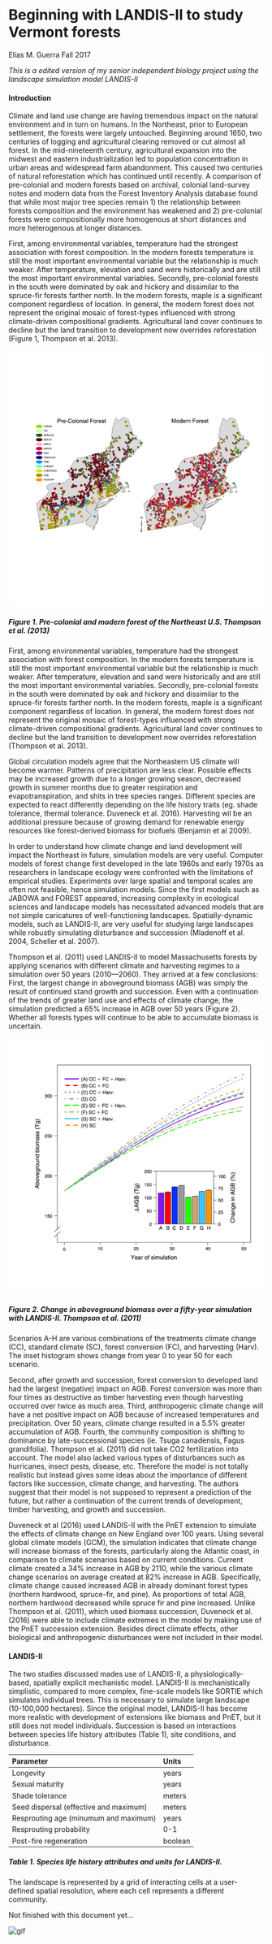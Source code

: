 Beginning with LANDIS-II to study Vermont forests
================
Elias M. Guerra
Fall 2017

*This is a edited version of my senior independent biology project using the landscape simulation model LANDIS-II*

#### Introduction

Climate and land use change are having tremendous impact on the natural environment and in turn on humans. In the Northeast, prior to European settlement, the forests were largely untouched. Beginning around 1650, two centuries of logging and agricultural clearing removed or cut almost all forest. In the mid-nineteenth century, agricultural expansion into the midwest and eastern industrialization led to population concentration in urban areas and widespread farm abandonment. This caused two centuries of natural reforestation which has continued until recently. A comparison of pre-colonial and modern forests based on archival, colonial land-survey notes and modern data from the Forest Inventory Analysis database found that while most major tree species remain 1) the relationship between forests composition and the environment has weakened and 2) pre-colonial forests were compositionally more homogenous at short distances and more heterogenous at longer distances.

First, among environmental variables, temperature had the strongest association with forest composition. In the modern forests temperature is still the most important environmental variable but the relationship is much weaker. After temperature, elevation and sand were historically and are still the most important environmental variables. Secondly, pre-colonial forests in the south were dominated by oak and hickory and dissimilar to the spruce-fir forests farther north. In the modern forests, maple is a significant component regardless of location. In general, the modern forest does not represent the original mosaic of forest-types influenced with strong climate-driven compositional gradients. Agricultural land cover continues to decline but the land transition to development now overrides reforestation (Figure 1, Thompson et al. 2013).

![](README_files/figure-markdown_github-ascii_identifiers/unnamed-chunk-1-1.png)

##### Figure 1. Pre-colonial and modern forest of the Northeast U.S. *Thompson et al. (2013)*

First, among environmental variables, temperature had the strongest association with forest composition. In the modern forests temperature is still the most important environmental variable but the relationship is much weaker. After temperature, elevation and sand were historically and are still the most important environmental variables. Secondly, pre-colonial forests in the south were dominated by oak and hickory and dissimilar to the spruce-fir forests farther north. In the modern forests, maple is a significant component regardless of location. In general, the modern forest does not represent the original mosaic of forest-types influenced with strong climate-driven compositional gradients. Agricultural land cover continues to decline but the land transition to development now overrides reforestation (Thompson et al. 2013).

Global circulation models agree that the Northeastern US climate will become warmer. Patterns of precipitation are less clear. Possible effects may be increased growth due to a longer growing season, decreased growth in summer months due to greater respiration and evapotranspiration, and shits in tree species ranges. Different species are expected to react differently depending on the life history traits (eg. shade tolerance, thermal tolerance. Duveneck et al. 2016). Harvesting wil be an additional pressure because of growing demand for renewable energy resources like forest-derived biomass for biofuels (Benjamin et al 2009).

In order to understand how climate change and land development will impact the Northeast in future, simulation models are very useful. Computer models of forest change first developed in the late 1960s and early 1970s as researchers in landscape ecology were confronted with the limitations of empirical studies. Experiments over large spatial and temporal scales are often not feasible, hence simulation models. Since the first models such as JABOWA and FOREST appeared, increasing complexity in ecological sciences and landscape models has necessitated advanced models that are not simple caricatures of well-functioning landscapes. Spatially-dynamic models, such as LANDIS-II, are very useful for studying large landscapes while robustly simulating disturbance and succession (Mladenoff et al. 2004, Scheller et al. 2007).

Thompson et al. (2011) used LANDIS-II to model Massachusetts forests by applying scenarios with different climate and harvesting regimes to a simulation over 50 years (2010—2060). They arrived at a few conclusions: First, the largest change in aboveground biomass (AGB) was simply the result of continued stand growth and succession. Even with a continuation of the trends of greater land use and effects of climate change, the simulation predicted a 65% increase in AGB over 50 years (Figure 2). Whether all forests types will continue to be able to accumulate biomass is uncertain.

![](README_files/figure-markdown_github-ascii_identifiers/unnamed-chunk-2-1.png)

##### Figure 2. Change in aboveground biomass over a fifty-year simulation with LANDIS-II. *Thompson et al. (2011)*

Scenarios A-H are various combinations of the treatments climate change (CC), standard climate (SC), forest conversion (FC), and harvesting (Harv). The inset histogram shows change from year 0 to year 50 for each scenario.

Second, after growth and succession, forest conversion to developed land had the largest (negative) impact on AGB. Forest conversion was more than four times as destructive as timber harvesting even though harvesting occurred over twice as much area. Third, anthropogenic climate change will have a net positive impact on AGB because of increased temperatures and precipitation. Over 50 years, climate change resulted in a 5.5% greater accumulation of AGB. Fourth, the community composition is shifting to dominance by late-successional species (ie. Tsuga canadensis, Fagus grandifolia). Thompson et al. (2011) did not take CO2 fertilization into account. The model also lacked various types of disturbances such as hurricanes, insect pests, disease, etc. Therefore the model is not totally realistic but instead gives some ideas about the importance of different factors like succession, climate change, and harvesting. The authors suggest that their model is not supposed to represent a prediction of the future, but rather a continuation of the current trends of development, timber harvesting, and growth and succession.

Duveneck et al (2016) used LANDIS-II with the PnET extension to simulate the effects of climate change on New England over 100 years. Using several global climate models (GCM), the simulation indicates that climate change will increase biomass of the forests, particularly along the Atlantic coast, in comparison to climate scenarios based on current conditions. Current climate created a 34% increase in AGB by 2110, while the various climate change scenarios on average created at 82% increase in AGB. Specifically, climate change caused increased AGB in already dominant forest types (northern hardwood, spruce-fir, and pine). As proportions of total AGB, northern hardwood decreased while spruce fir and pine increased. Unlike Thompson et al. (2011), which used biomass succession, Duveneck et al. (2016) were able to include climate extremes in the model by making use of the PnET succession extension. Besides direct climate effects, other biological and anthropogenic disturbances were not included in their model.

#### LANDIS-II

The two studies discussed mades use of LANDIS-II, a physiologically-based, spatially explicit mechanistic model. LANDIS-II is mechanistically simplistic, compared to more complex, fine-scale models like SORTIE which simulates individual trees. This is necessary to simulate large landscape (10-100,000 hectares). Since the original model, LANDIS-II has become more realistic with development of extensions like biomass and PnET, but it still does not model individuals. Succession is based on interactions between species life history attributes (Table 1), site conditions, and disturbance.

| Parameter                              | Units   |
|:---------------------------------------|:--------|
| Longevity                              | years   |
| Sexual maturity                        | years   |
| Shade tolerance                        | meters  |
| Seed dispersal (effective and maximum) | meters  |
| Resprouting age (minumum and maximum)  | years   |
| Resprouting probability                | 0-1     |
| Post-fire regeneration                 | boolean |

##### Table 1. Species life history attributes and units for LANDIS-II.

The landscape is represented by a grid of interacting cells at a user- defined spatial resolution, where each cell represents a different community.

Not finished with this document yet...

![gif](https://media.giphy.com/media/y1ZBcOGOOtlpC/giphy.gif)
